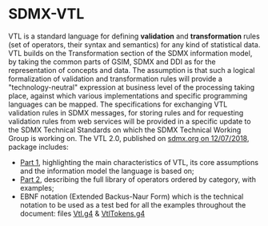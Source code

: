 # SDMX-VTL
VTL is a standard language for defining **validation** and **transformation** rules (set of operators, their syntax and semantics) for any kind of statistical data. VTL builds on the Transformation section of the SDMX information model, by taking the common parts of GSIM, SDMX and DDI as for the representation of concepts and data. The assumption is that such a logical formalization of validation and transformation rules will provide a "technology-neutral" expression at business level of the processing taking place, against which various implementations and specific programming languages can be mapped. The specifications for exchanging VTL validation rules in SDMX messages, for storing rules and for requesting validation rules from web services will be provided in a specific update to the SDMX Technical Standards on which the SDMX Technical Working Group is working on. The VTL 2.0, published on [sdmx.org on 12/07/2018](https://sdmx.org/?page_id=5096), package includes:

* [Part 1](https://sdmx.org/wp-content/uploads/VTL-2.0-User-Manual-20180416-final.pdf), highlighting the main characteristics of VTL, its core assumptions and the information model the language is based on;
* [Part 2](https://sdmx.org/wp-content/uploads/VTL-2.0-Reference-Manual-20180416-final.pdf), describing the full library of operators ordered by category, with examples;
* EBNF notation (Extended Backus-Naur Form) which is the technical notation to be used as a test bed for all the examples throughout the document: files [Vtl.g4](src/main/antlr4/org/sdmx/vtl/Vtl.g4) & [VtlTokens.g4](src/main/antlr4/imports/VtlTokens.g4)
  
